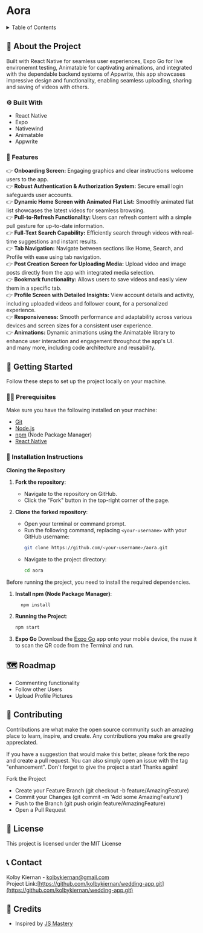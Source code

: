 # Aora

<details>
<summary>Table of Contents</summary>

1. 👋 [About The Project](#about-the-project)
    * ⚙ [Tech Stack](#tech-stack)
    * 📲 [Features](#features)
2. 🏁 [Getting Started](#getting-started)
    * 🧑‍💻 [Prerequisites](#prerequisites)
    * 🔌 [Installation Instructions](#installation-instructions)
4. 🗺️  [Roadmap](#roadmap)
5. 🤝 [Contributing](#contributing)
6. 🪪 [License](#license)
7. 📞 [Contact](#contact)
8. 🌟 [Credits](#credits)


</details>


## 👋 About the Project

Built with React Native for seamless user experiences, Expo Go for live environemnt testing, Animatable for captivating animations, and integrated with the dependable backend systems of Appwrite, this app showcases impressive design and functionality, enabling seamless uploading, sharing and saving of videos with others.

### ⚙ Built With
* React Native 
* Expo
* Nativewind
* Animatable
* Appwrite

### 📲 Features
👉 **Onboarding Screen:** Engaging graphics and clear instructions welcome users to the app.    
👉 **Robust Authentication & Authorization System:** Secure email login safeguards user accounts.    
👉 **Dynamic Home Screen with Animated Flat List:** Smoothly animated flat list showcases the latest videos for seamless browsing.    
👉 **Pull-to-Refresh Functionality:** Users can refresh content with a simple pull gesture for up-to-date information.    
👉 **Full-Text Search Capability:** Efficiently search through videos with real-time suggestions and instant results.    
👉 **Tab Navigation:** Navigate between sections like Home, Search, and Profile with ease using tab navigation.     
👉 **Post Creation Screen for Uploading Media:** Upload video and image posts directly from the app with integrated media selection.      
👉 **Bookmark functionality:** Allows users to save videos and easily view them in a specific tab.     
👉 **Profile Screen with Detailed Insights:** View account details and activity, including uploaded videos and follower count, for a personalized experience.     
👉 **Responsiveness:** Smooth performance and adaptability across various devices and screen sizes for a consistent user experience.     
👉 **Animations:** Dynamic animations using the Animatable library to enhance user interaction and engagement throughout the app's UI.     
and many more, including code architecture and reusability.     

## 🏁 Getting Started

Follow these steps to set up the project locally on your machine.

### 🧑‍💻 Prerequisites

Make sure you have the following installed on your machine:

* [Git](https://git-scm.com/)
* [Node.js](https://nodejs.org/en)
* [npm](https://www.npmjs.com/) (Node Package Manager)
* [React Native](https://reactnative.dev/)

### 🔌 Installation Instructions

**Cloning the Repository**

1. **Fork the repository**:
   - Navigate to the repository on GitHub.
   - Click the "Fork" button in the top-right corner of the page.

2. **Clone the forked repository**:
   - Open your terminal or command prompt.
   - Run the following command, replacing `<your-username>` with your GitHub username:
     ```sh
     git clone https://github.com/<your-username>/aora.git
     ```
   - Navigate to the project directory:
     ```sh
     cd aora
     ```

Before running the project, you need to install the required dependencies.

1. **Install npm (Node Package Manager)**:
   ```sh
     npm install
     ```

2. **Running the Project**:
     ```sh
     npm start
     ```
3. **Expo Go**
   Download the [Expo Go](https://expo.dev/go) app onto your mobile device, the nuse it to scan the QR code from the Terminal and run.
   

## 🗺️ Roadmap
* Commenting functionality   
* Follow other Users   
* Upload Profile Pictures         


## 🤝 Contributing
Contributions are what make the open source community such an amazing place to learn, inspire, and create. Any contributions you make are greatly appreciated.     

If you have a suggestion that would make this better, please fork the repo and create a pull request. You can also simply open an issue with the tag "enhancement". Don't forget to give the project a star! Thanks again!     

Fork the Project  
* Create your Feature Branch (git checkout -b feature/AmazingFeature)  
* Commit your Changes (git commit -m 'Add some AmazingFeature')  
* Push to the Branch (git push origin feature/AmazingFeature)  
* Open a Pull Request   


## 🪪 License
This project is licensed under the MIT License

## 📞 Contact
Kolby Kiernan - kolbykiernan@gmail.com    
Project Link:[https://github.com/kolbykiernan/wedding-app.git](https://github.com/kolbykiernan/wedding-app.git)

## 🌟 Credits
* Inspired by [JS Mastery](https://github.com/adrianhajdin)



